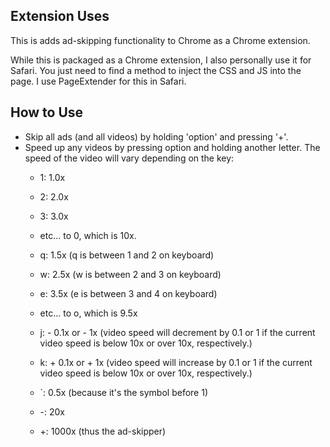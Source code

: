 ## Extension Uses
This is adds ad-skipping functionality to Chrome as a Chrome extension.

While this is packaged as a Chrome extension, I also personally use it for Safari. You just need to find a method to inject the CSS and JS into the page. I use PageExtender for this in Safari.

## How to Use
- Skip all ads (and all videos) by holding 'option' and pressing '+'.
- Speed up any videos by pressing option and holding another letter. The speed of the video will vary depending on the key:
    - 1: 1.0x
    - 2: 2.0x
    - 3: 3.0x 
    - etc... to 0, which is 10x.

    - q: 1.5x (q is between 1 and 2 on keyboard)
    - w: 2.5x (w is between 2 and 3 on keyboard)
    - e: 3.5x (e is between 3 and 4 on keyboard) 
    - etc... to o, which is 9.5x

    - j: - 0.1x or - 1x (video speed will decrement by 0.1 or 1 if the current video speed is below 10x or over 10x, respectively.)
    - k: + 0.1x or + 1x (video speed will increase by 0.1 or 1 if the current video speed is below 10x or over 10x, respectively.)

    - `: 0.5x (because it's the symbol before 1)
    - -: 20x
    - +: 1000x (thus the ad-skipper)
